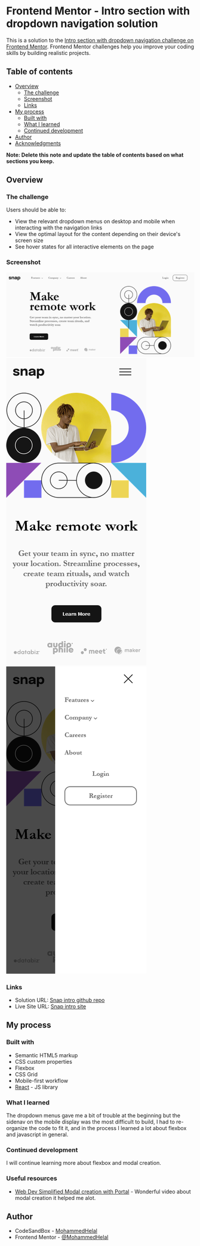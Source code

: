 # Frontend Mentor - Intro section with dropdown navigation solution

This is a solution to the [Intro section with dropdown navigation challenge on Frontend Mentor](https://www.frontendmentor.io/challenges/intro-section-with-dropdown-navigation-ryaPetHE5). Frontend Mentor challenges help you improve your coding skills by building realistic projects.

## Table of contents

- [Overview](#overview)
  - [The challenge](#the-challenge)
  - [Screenshot](#screenshot)
  - [Links](#links)
- [My process](#my-process)
  - [Built with](#built-with)
  - [What I learned](#what-i-learned)
  - [Continued development](#continued-development)
- [Author](#author)
- [Acknowledgments](#acknowledgments)

**Note: Delete this note and update the table of contents based on what sections you keep.**

## Overview

### The challenge

Users should be able to:

- View the relevant dropdown menus on desktop and mobile when interacting with the navigation links
- View the optimal layout for the content depending on their device's screen size
- See hover states for all interactive elements on the page

### Screenshot

![Snap Intro Desktop](./screenshots/snap-intro-section-desktop.png)
![Snap Intro Mobile](./screenshots/snap-intro-section-mobile.png)
![Snap Intro Mobile Sidenav](./screenshots/snap-intro-section-mobile-sidenav.png)

### Links

- Solution URL: [Snap intro github repo](https://github.com/MohammedHelal/snap-intro-section)
- Live Site URL: [Snap intro site](https://mohammedhelal.github.io/snap-intro-section/)

## My process

### Built with

- Semantic HTML5 markup
- CSS custom properties
- Flexbox
- CSS Grid
- Mobile-first workflow
- [React](https://reactjs.org/) - JS library

### What I learned

The dropdown menus gave me a bit of trouble at the beginning but the sidenav on the mobile display was the most difficult to build, I had to re-organize the code to fit it, and in the process I learned a lot about flexbox and javascript in general.

### Continued development

I will continue learning more about flexbox and modal creation.

### Useful resources

- [Web Dev Simplified Modal creation with Portal](https://www.youtube.com/watch?v=LyLa7dU5tp8&ab_channel=WebDevSimplified) - Wonderful video about modal creation it helped me alot.

## Author

- CodeSandBox - [MohammedHelal](https://codesandbox.io/u/MohammedHelal)
- Frontend Mentor - [@MohammedHelal](https://www.frontendmentor.io/profile/MohammedHelal)
